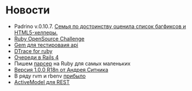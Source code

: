 # Новости

* Padrino v.0.10.7. [Семья по достоинству оценила список багфиксов и HTML5-хелперы.][1]
* [Ruby OpenSource Challenge](http://rubyosc.com/)
* [Gem для тестироваия api](https://github.com/fredwu/api_taster)
* [DTrace for ruby](http://tenderlovemaking.com/2011/12/05/profiling-rails-startup-with-dtrace.html)
* [Очереди в Rails 4](http://reefpoints.dockyard.com/ruby/2012/06/25/rails-4-sneak-peek-queueing.html)
* Пишем [парсер](http://hunterpowers.com/data-scraping-and-more-with-ruby-nokogiri-sinatra-and-heroku/) на Ruby для самых маленьких
* [Версия 1.0.0 R18n от Андрея Ситника](https://twitter.com/andrey_sitnik/status/216855825334018049)
* В ряду rvm и rbenv [прибыло](https://github.com/hmans/rbfu)
* [ActiveModel для REST](https://github.com/Exvo/amfetamine)

[1]: http://www.padrinorb.com/blog/padrino-0-10-7-reloader-jruby-helpers-and-other-bug-fixes
